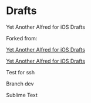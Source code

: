 # Drafts

Yet Another Alfred for iOS Drafts

Forked from:

[Yet Another Alfred for iOS Drafts](https://gist.github.com/soffchen/5989f7ef4c0cef9f7a4e29254f3fa0e2)

[Yet Another Alfred for iOS Drafts](https://gist.github.com/JamesHopbourn/66ec42a622e86a90ad2da8290d4701ce)

Test for ssh

Branch dev

Sublime Text